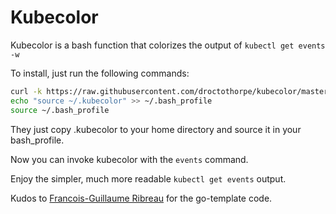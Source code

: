 # Kubecolor

Kubecolor is a bash function that colorizes the output of `kubectl get events -w`

To install, just run the following commands:

```bash
curl -k https://raw.githubusercontent.com/droctothorpe/kubecolor/master/.kubecolor -o ~/.kubecolor
echo "source ~/.kubecolor" >> ~/.bash_profile
source ~/.bash_profile
```

They just copy .kubecolor to your home directory and source it in your bash_profile.

Now you can invoke kubecolor with the `events` command.

Enjoy the simpler, much more readable `kubectl get events` output. 

Kudos to [Francois-Guillaume Ribreau](https://blog.fgribreau.com/2018/05/pretty-print-kubernetes-events-kubectl.html) for the go-template code. 
